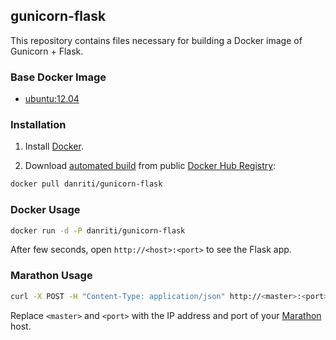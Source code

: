 ## gunicorn-flask

This repository contains files necessary for building a Docker image of
Gunicorn + Flask.

### Base Docker Image

* [ubuntu:12.04](https://registry.hub.docker.com/_/ubuntu/)

### Installation

1. Install [Docker](https://www.docker.com/).

2. Download [automated build](https://registry.hub.docker.com/u/danriti/gunicorn-flask/) from public [Docker Hub Registry](https://registry.hub.docker.com/):

```bash
docker pull danriti/gunicorn-flask
```

### Docker Usage

```bash
docker run -d -P danriti/gunicorn-flask
```

After few seconds, open `http://<host>:<port>` to see the Flask app.

### Marathon Usage

```bash
curl -X POST -H "Content-Type: application/json" http://<master>:<port>/v2/apps -d@marathon.json
```

Replace `<master>` and `<port>` with the IP address and port of your [Marathon][1] host.

[1]: https://mesosphere.github.io/marathon/
